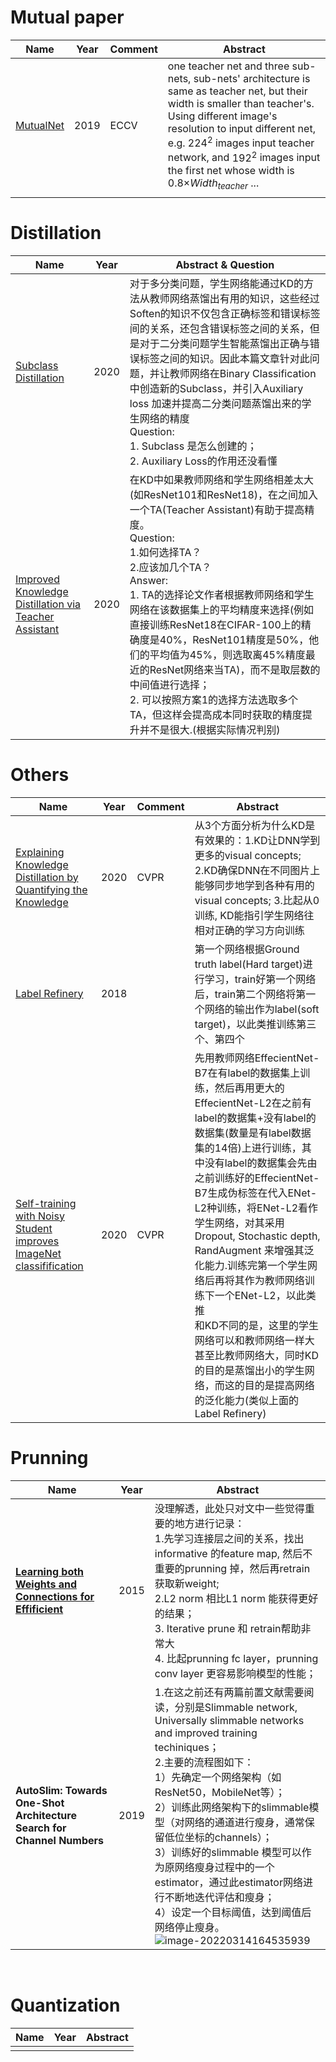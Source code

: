 # Mutual paper

| Name                                          | Year | Comment | Abstract                                                     |
| --------------------------------------------- | ---- | ------- | ------------------------------------------------------------ |
| [MutualNet](https://arxiv.org/abs/1909.12978) | 2019 | ECCV    | one teacher net and three sub-nets, sub-nets' architecture is same as teacher net, but their width is smaller than teacher's. Using different image's resolution to input different net, e.g. $224^2$ images input teacher network, and $192^2$ images input the first net whose width is     0.8$\times Width_{teacher}$ ... |
|                                               |      |         |                                                              |

# Distillation

| Name                                                         | Year | Abstract & Question                                          |
| ------------------------------------------------------------ | ---- | ------------------------------------------------------------ |
| [Subclass Distillation](https://arxiv.org/abs/2002.03936)    | 2020 | 对于多分类问题，学生网络能通过KD的方法从教师网络蒸馏出有用的知识，这些经过Soften的知识不仅包含正确标签和错误标签间的关系，还包含错误标签之间的关系，但是对于二分类问题学生智能蒸馏出正确与错误标签之间的知识。因此本篇文章针对此问题，并让教师网络在Binary Classification 中创造新的Subclass，并引入Auxiliary loss 加速并提高二分类问题蒸馏出来的学生网络的精度<br />Question:<br />1. Subclass 是怎么创建的；<br />2. Auxiliary Loss的作用还没看懂 |
| [Improved Knowledge Distillation via Teacher Assistant](https://ojs.aaai.org/index.php/AAAI/article/view/5963) | 2020 | 在KD中如果教师网络和学生网络相差太大(如ResNet101和ResNet18)，在之间加入一个TA(Teacher Assistant)有助于提高精度。<br />Question:<br />1.如何选择TA？<br />2.应该加几个TA？<br />Answer:<br />1. TA的选择论文作者根据教师网络和学生网络在该数据集上的平均精度来选择(例如直接训练ResNet18在CIFAR-100上的精确度是40%，ResNet101精度是50%，他们的平均值为45%，则选取离45%精度最近的ResNet网络来当TA)，而不是取层数的中间值进行选择；<br />2. 可以按照方案1的选择方法选取多个TA，但这样会提高成本同时获取的精度提升并不是很大.(根据实际情况判别) |



# Others

| Name                                                         | Year | Comment | Abstract                                                     |
| ------------------------------------------------------------ | ---- | ------- | ------------------------------------------------------------ |
| [Explaining Knowledge Distillation by Quantifying the Knowledge]([https://arxiv.org/abs/2003.03622]) | 2020 | CVPR    | 从3个方面分析为什么KD是有效果的：1.KD让DNN学到更多的visual concepts; 2.KD确保DNN在不同图片上能够同步地学到各种有用的visual concepts; 3.比起从0训练, KD能指引学生网络往相对正确的学习方向训练 |
| [Label Refinery](https://arxiv.org/abs/1805.02641)           | 2018 |         | 第一个网络根据Ground truth label(Hard target)进行学习，train好第一个网络后，train第二个网络将第一个网络的输出作为label(soft target)，以此类推训练第三个、第四个 |
| [Self-training with Noisy Student improves ImageNet classifification](https://openaccess.thecvf.com/content_CVPR_2020/html/Xie_Self-Training_With_Noisy_Student_Improves_ImageNet_Classification_CVPR_2020_paper.html) | 2020 | CVPR    | 先用教师网络EffecientNet-B7在有label的数据集上训练，然后再用更大的EffecientNet-L2在之前有label的数据集+没有label的数据集(数量是有label数据集的14倍)上进行训练，其中没有label的数据集会先由之前训练好的EffecientNet-B7生成伪标签在代入ENet-L2种训练，将ENet-L2看作学生网络，对其采用Dropout, Stochastic depth, RandAugment 来增强其泛化能力.训练完第一个学生网络后再将其作为教师网络训练下一个ENet-L2，以此类推<br />和KD不同的是，这里的学生网络可以和教师网络一样大甚至比教师网络大，同时KD的目的是蒸馏出小的学生网络，而这的目的是提高网络的泛化能力(类似上面的Label Refinery) |



# Prunning

| Name                                                         | Year | Abstract                                                     |
| ------------------------------------------------------------ | ---- | ------------------------------------------------------------ |
| **[Learning both Weights and Connections for Effificient](https://arxiv.org/abs/1506.02626)** | 2015 | 没理解透，此处只对文中一些觉得重要的地方进行记录：<br />1.先学习连接层之间的关系，找出informative 的feature map, 然后不重要的prunning 掉，然后再retrain 获取新weight;<br />2.L2 norm 相比L1 norm 能获得更好的结果；<br />3. Iterative prune 和 retrain帮助非常大<br />4. 比起prunning fc layer，prunning conv layer 更容易影响模型的性能； |
| **AutoSlim: Towards One-Shot Architecture Search for Channel Numbers** | 2019 | 1.在这之前还有两篇前置文献需要阅读，分别是Slimmable network, Universally slimmable networks and improved training techiniques；<br />2.主要的流程图如下：<br />1）先确定一个网络架构（如ResNet50，MobileNet等）；<br />2）训练此网络架构下的slimmable模型（对网络的通道进行瘦身，通常保留低位坐标的channels）；<br />3）训练好的slimmable 模型可以作为原网络瘦身过程中的一个estimator，通过此estimator网络进行不断地迭代评估和瘦身；<br />4）设定一个目标阈值，达到阈值后网络停止瘦身。![image-20220314164535939](https://gitee.com/percivalyang/images/raw/master/images/image-20220314164535939.png) |

​	

# Quantization

| Name | Year | Abstract |
| ---- | ---- | -------- |
|      |      |          |


